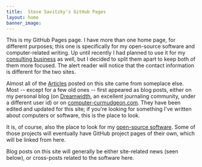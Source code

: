 ```yaml
---
title:  Steve Savitzky's GitHub Pages
layout: home
banner_image: 
---
```


This is my GitHub Pages page.  I have more than one home page, for different
purposes; this one is specifically for my open-source software and
computer-related writing.  Up until recently I had planned to use it for my
[consulting business](https://computer-curmudgeon.com) as well, but I decided
to split them apart to keep both of them more focused.  The alert reader will
notice that the contact information is different for the two sites.

Almost all of the [Articles](/articles) posted on this site came from
someplace else.  Most -- except for a few old ones -- first appeared as blog
posts, either on my personal blog (on [Dreamwidth](https://dreamwidth.org/), an
excellent journaling community, under a different user id) or on
[computer-curmudgeon.com](https://computer-curmudgeon.com).  They have been
edited and updated for this site; if you're looking for something I've written
about computers or software, this is the place to look.

It is, of course, also the place to look for my [open-source
software](/Software/).  Some of those projects will eventually have GitHub
project pages of their own, which will be linked from here.

Blog posts on this site will generally be either site-related news (seen
below), or cross-posts related to the software here.

